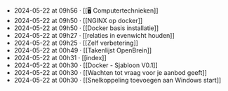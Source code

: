 - 2024-05-22 at 09h56 · [[🖥️ Computertechnieken]]
- 2024-05-22 at 09h50 · [[NGINX op docker]]
- 2024-05-22 at 09h50 · [[Docker basis installatie]]
- 2024-05-22 at 09h27 · [[relaties in evenwicht houden]]
- 2024-05-22 at 09h25 · [[Zelf verbetering]]
- 2024-05-22 at 00h49 · [[Takenlijst OpenBrein]]
- 2024-05-22 at 00h31 · [[index]]
- 2024-05-22 at 00h30 · [[Docker - Sjabloon V0.1]]
- 2024-05-22 at 00h30 · [[Wachten tot vraag voor je aanbod geeft]]
- 2024-05-22 at 00h30 · [[Snelkoppeling toevoegen aan Windows start]]
